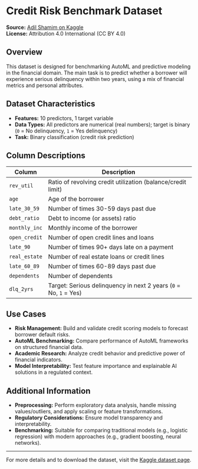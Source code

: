 # Credit Risk Benchmark Dataset

**Source:** [Adil Shamim on Kaggle](https://www.kaggle.com/datasets/adilshamim8/credit-risk-benchmark-dataset)  
**License:** Attribution 4.0 International (CC BY 4.0)

## Overview

This dataset is designed for benchmarking AutoML and predictive modeling in the financial domain. The main task is to predict whether a borrower will experience serious delinquency within two years, using a mix of financial metrics and personal attributes.

## Dataset Characteristics

- **Features:** 10 predictors, 1 target variable
- **Data Types:** All predictors are numerical (real numbers); target is binary (`0` = No delinquency, `1` = Yes delinquency)
- **Task:** Binary classification (credit risk prediction)

## Column Descriptions

| Column         | Description                                                        |
|----------------|--------------------------------------------------------------------|
| `rev_util`     | Ratio of revolving credit utilization (balance/credit limit)        |
| `age`          | Age of the borrower                                                |
| `late_30_59`   | Number of times 30-59 days past due                                |
| `debt_ratio`   | Debt to income (or assets) ratio                                   |
| `monthly_inc`  | Monthly income of the borrower                                     |
| `open_credit`  | Number of open credit lines and loans                              |
| `late_90`      | Number of times 90+ days late on a payment                         |
| `real_estate`  | Number of real estate loans or credit lines                        |
| `late_60_89`   | Number of times 60-89 days past due                                |
| `dependents`   | Number of dependents                                               |
| `dlq_2yrs`     | Target: Serious delinquency in next 2 years (`0` = No, `1` = Yes)  |

## Use Cases

- **Risk Management:** Build and validate credit scoring models to forecast borrower default risks.
- **AutoML Benchmarking:** Compare performance of AutoML frameworks on structured financial data.
- **Academic Research:** Analyze credit behavior and predictive power of financial indicators.
- **Model Interpretability:** Test feature importance and explainable AI solutions in a regulated context.

## Additional Information

- **Preprocessing:** Perform exploratory data analysis, handle missing values/outliers, and apply scaling or feature transformations.
- **Regulatory Considerations:** Ensure model transparency and interpretability.
- **Benchmarking:** Suitable for comparing traditional models (e.g., logistic regression) with modern approaches (e.g., gradient boosting, neural networks).

---

For more details and to download the dataset, visit the [Kaggle dataset page](https://www.kaggle.com/datasets/adilshamim8/credit-risk-benchmark-dataset).